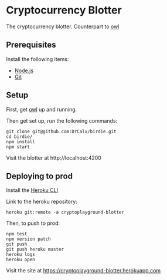 # Cryptocurrency Blotter

The cryptocurrency blotter. Counterpart to [owl](https://github.com/cryptoplayground/crypto-client)

## Prerequisites

Install the following items:
  - [Node.js](https://nodejs.org)
  - [Git](https://git-scm.com/downloads)

## Setup

First, get [owl](https://github.com/cryptoplayground/crypto-server) up and running.

Then get set up, run the following commands:
```
git clone git@github.com:DrCalx/birdie.git
cd birdie/
npm install
npm start
```

Visit the blotter at http://localhost:4200

## Deploying to prod

Install the [Heroku CLI](https://devcenter.heroku.com/articles/heroku-cli)

Link to the heroku repository:
```
heroku git:remote -a cryptoplayground-blotter
```

Then, to push to prod:
```
npm test
npm version patch
git push
git push heroku master
heroku logs
heroku open
```

Visit the site at https://cryptoplayground-blotter.herokuapp.com